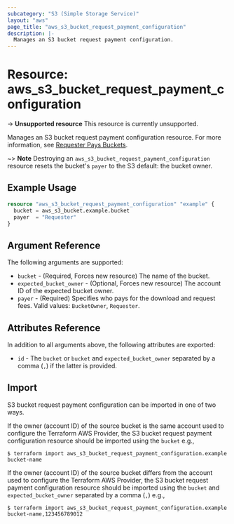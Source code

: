 ```yaml
---
subcategory: "S3 (Simple Storage Service)"
layout: "aws"
page_title: "aws_s3_bucket_request_payment_configuration"
description: |-
  Manages an S3 bucket request payment configuration.
---
```


# Resource: aws_s3_bucket_request_payment_configuration

->  **Unsupported resource**
This resource is currently unsupported.

Manages an S3 bucket request payment configuration resource. For more information, see [Requester Pays Buckets](https://docs.aws.amazon.com/AmazonS3/latest/dev/RequesterPaysBuckets.html).

~> **Note** Destroying an `aws_s3_bucket_request_payment_configuration` resource resets the bucket's `payer` to the S3 default: the bucket owner.

## Example Usage

```terraform
resource "aws_s3_bucket_request_payment_configuration" "example" {
  bucket = aws_s3_bucket.example.bucket
  payer  = "Requester"
}
```

## Argument Reference

The following arguments are supported:

* `bucket` - (Required, Forces new resource) The name of the bucket.
* `expected_bucket_owner` - (Optional, Forces new resource) The account ID of the expected bucket owner.
* `payer` - (Required) Specifies who pays for the download and request fees. Valid values: `BucketOwner`, `Requester`.

## Attributes Reference

In addition to all arguments above, the following attributes are exported:

* `id` - The `bucket` or `bucket` and `expected_bucket_owner` separated by a comma (`,`) if the latter is provided.

## Import

S3 bucket request payment configuration can be imported in one of two ways.

If the owner (account ID) of the source bucket is the same account used to configure the Terraform AWS Provider,
the S3 bucket request payment configuration resource should be imported using the `bucket` e.g.,

```
$ terraform import aws_s3_bucket_request_payment_configuration.example bucket-name
```

If the owner (account ID) of the source bucket differs from the account used to configure the Terraform AWS Provider,
the S3 bucket request payment configuration resource should be imported using the `bucket` and `expected_bucket_owner` separated by a comma (`,`) e.g.,

```
$ terraform import aws_s3_bucket_request_payment_configuration.example bucket-name,123456789012
```
